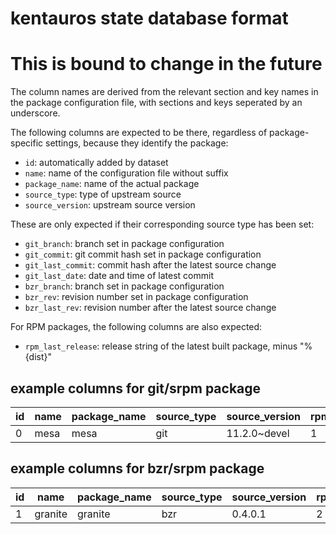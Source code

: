 # kentauros state database format

# This is bound to change in the future

The column names are derived from the relevant section and key names in the
package configuration file, with sections and keys seperated by an underscore.

The following columns are expected to be there, regardless of package-specific
settings, because they identify the package:

- `id`: automatically added by dataset
- `name`: name of the configuration file without suffix
- `package_name`: name of the actual package
- `source_type`: type of upstream source
- `source_version`: upstream source version

These are only expected if their corresponding source type has been set:

- `git_branch`: branch set in package configuration
- `git_commit`: git commit hash set in package configuration
- `git_last_commit`: commit hash after the latest source change
- `git_last_date`: date and time of latest commit
- `bzr_branch`: branch set in package configuration
- `bzr_rev`: revision number set in package configuration
- `bzr_last_rev`: revision number after the latest source change

For RPM packages, the following columns are also expected:

- `rpm_last_release`: release string of the latest built package, minus "%{dist}"


## example columns for git/srpm package

| id  | name | package_name | source_type | source_version | rpm_last_release | git_branch | git_commit | git_last_commit | git_last_date |
| --- | ---- | ------------ | ----------- | -------------- | ---------------- | ---------- | ---------- | --------------- | ------------- |
|  0  | mesa | mesa         | git         | 11.2.0~devel   | 1                | master     | None       | $GIT_HASH       | YYMMDD.HHMMSS |

## example columns for bzr/srpm package

| id  | name    | package_name | source_type | source_version | rpm_last_release | bzr_branch | bzr_rev | bzr_last_rev |
| --- | ------- | ------------ | ----------- | -------------- | ---------------- | ---------- | ------- | ------------ |
|  1  | granite | granite      | bzr         | 0.4.0.1        | 2                | None       | None    | $BZR_REV     | 
